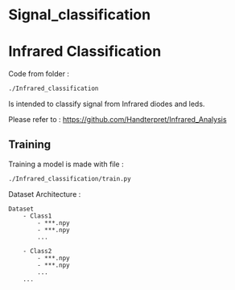 # Signal_classification

# Infrared Classification

Code from folder :

```bash
./Infrared_classification
```

Is intended to classify signal from Infrared diodes and leds.

Please refer to : <https://github.com/Handterpret/Infrared_Analysis>

## Training

Training a model is made with file :

```bash
./Infrared_classification/train.py
```

Dataset Architecture :
```
Dataset
    - Class1
        - ***.npy
        - ***.npy
        ...

    - Class2
        - ***.npy
        - ***.npy
        ...
    ...
```